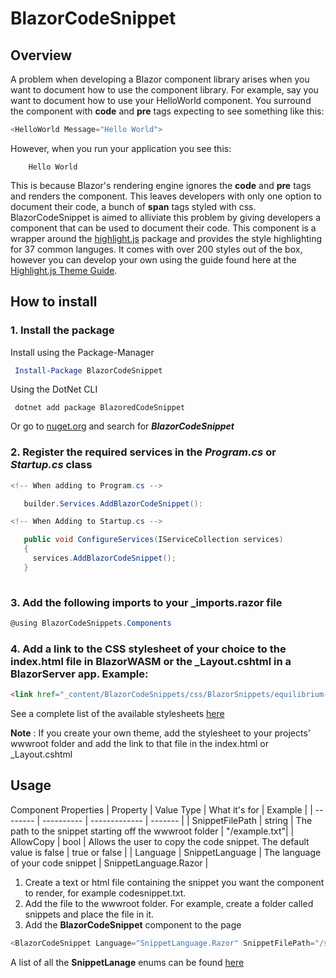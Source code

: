 # BlazorCodeSnippet

## Overview
A problem when developing a Blazor component library arises when you want to document how to use the component library. For example, say you want to document how to use your HelloWorld component. You surround the component with **code** and **pre** tags expecting to see something like this:

```csharp
<HelloWorld Message="Hello World">
```
  
However, when you run your application you see this:
```
    Hello World
```
This is because Blazor's rendering engine ignores the **code** and **pre** tags and renders the component. This leaves developers with only one option to document their code, a bunch of **span** tags styled with css. BlazorCodeSnippet is aimed to alliviate this problem by giving developers a component that can be used to document their code. This component is a wrapper around the [highlight.js](https://highlightjs.org/) package and provides the style highlighting for 37 common languges. It comes with over 200 styles out of the box, however you can develop your own using the guide found here at the [Highlight.js Theme Guide](https://highlightjs.readthedocs.io/en/latest/theme-guide.html).

## How to install

### 1. Install the package
Install using the Package-Manager
```powershell
 Install-Package BlazorCodeSnippet
```

Using the DotNet CLI

```code
 dotnet add package BlazoredCodeSnippet
```

Or go to [nuget.org](https://www.nuget.org/) and search for ***BlazorCodeSnippet***

### 2. Register the required services in the ***Program.cs*** or ***Startup.cs*** class

```csharp
<!-- When adding to Program.cs -->

   builder.Services.AddBlazorCodeSnippet():

<!-- When Adding to Startup.cs -->

   public void ConfigureServices(IServiceCollection services)
   {
     services.AddBlazorCodeSnippet();
   }
   
```

### 3. Add the following imports to your _imports.razor file

```csharp
@using BlazorCodeSnippets.Components
```

### 4. Add a link to the CSS stylesheet of your choice to the index.html file in BlazorWASM or the _Layout.cshtml in a BlazorServer app. Example:

```html
<link href="_content/BlazorCodeSnippets/css/BlazorSnippets/equilibrium-light.min.css" rel="stylesheet"/>

```

See a complete list of the available stylesheets [here](https://github.com/Netcodr81/BlazorCodeSnippet/blob/beta-branch/Available%20Stylesheets.md)

**Note** : If you create your own theme, add the stylesheet to your projects' wwwroot folder and add the link to that file in the index.html or _Layout.cshtml

## Usage

Component Properties
| Property | Value Type | What it's for | Example |
| -------- | ---------- | ------------- | ------- |
| SnippetFilePath | string | The path to the snippet starting off the wwwroot folder | "/example.txt"|
| AllowCopy | bool | Allows the user to copy the code snippet. The default value is false | true or false |
| Language | SnippetLanguage | The  language of your code snippet | SnippetLanguage.Razor |

1. Create a text or html file containing the snippet you want the component to render, for example codesnippet.txt.
2. Add the file to the wwwroot folder. For example, create a folder called snippets and place the file in it.
3. Add the **BlazorCodeSnippet** component to the page
```csharp
<BlazorCodeSnippet Language="SnippetLanguage.Razor" SnippetFilePath="/snippets/codesnippet.txt" AllowCopy="true"/>
```
A list of all the **SnippetLanage** enums can be found [here](https://github.com/Netcodr81/BlazorCodeSnippet/blob/beta-branch/Available%20SnippetLanguage%20Enums.md)




